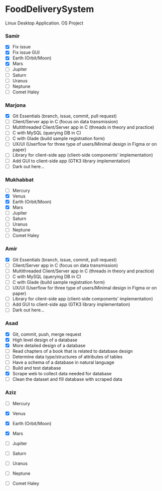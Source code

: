# FoodDeliverySystem
Linux Desktop Application. OS Project

 
### Samir

- [x] Fix issue
- [x] Fix issue GUI
- [x] Earth (Orbit/Moon)
- [x] Mars
- [ ] Jupiter
- [ ] Saturn
- [ ] Uranus
- [ ] Neptune
- [ ] Comet Haley 

### Marjona

- [x] Git Essentials (branch, issue, commit, pull request)
- [ ] Client/Server app in C (focus on data transmission)
- [ ] Multithreaded Client/Server app in C (threads in theory and practice)
- [ ] C with MySQL (querying DB in C)
- [ ] C with Glade (build sample registration form)
- [ ] UX/UI (Userflow for three type of users/Minimal design in Figma or on paper)
- [ ] Library for client-side app (client-side components' implementation)
- [ ] Add GUI to client-side app (GTK3 library implementation)
- [ ] Dark out here...

### Mukhabbat

- [ ] Mercury
- [x] Venus
- [x] Earth (Orbit/Moon)
- [x] Mars
- [ ] Jupiter
- [ ] Saturn
- [ ] Uranus
- [ ] Neptune
- [ ] Comet Haley 

### Amir

- [x] Git Essentials (branch, issue, commit, pull request)
- [ ] Client/Server app in C (focus on data transmission)
- [ ] Multithreaded Client/Server app in C (threads in theory and practice)
- [ ] C with MySQL (querying DB in C)
- [ ] C with Glade (build sample registration form)
- [ ] UX/UI (Userflow for three type of users/Minimal design in Figma or on paper)
- [ ] Library for client-side app (client-side components' implementation)
- [ ] Add GUI to client-side app (GTK3 library implementation) 
- [ ] Dark out here...

### Asad

- [x] Git, commit, push, merge request
- [x] High level design of a database 
- [x] More detailed design of a database
- [ ] Read chapters of a book that is related to database design 
- [ ] Determine data type/structures of attributes of tables
- [ ] Have a schema of a database in natural language
- [ ] Build and test database
- [x] Scrape web to collect data needed for database
- [ ] Clean the dataset and fill database with scraped data

### Aziz

- [ ] Mercury
- [x] Venus
- [x] Earth (Orbit/Moon)
- [x] Mars
- [ ] Jupiter
- [ ] Saturn
- [ ] Uranus
- [ ] Neptune
- [ ] Comet Haley



